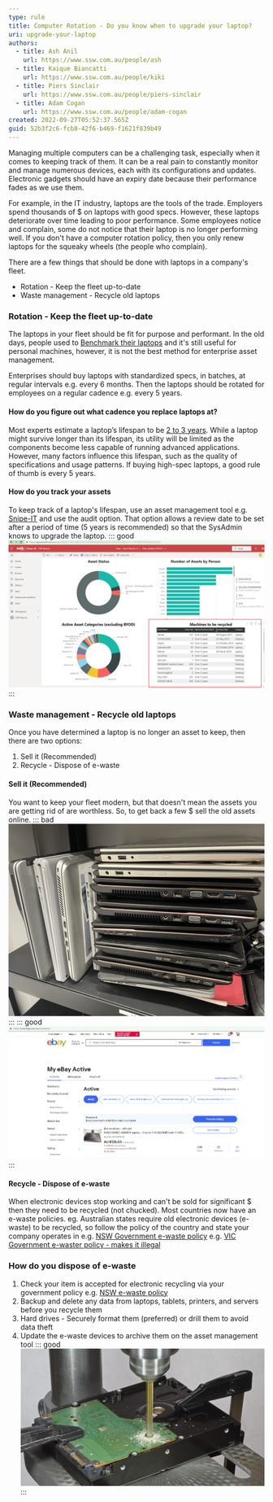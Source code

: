```yaml
---
type: rule
title: Computer Rotation - Do you know when to upgrade your laptop?
uri: upgrade-your-laptop
authors:
  - title: Ash Anil
    url: https://www.ssw.com.au/people/ash
  - title: Kaique Biancatti
    url: https://www.ssw.com.au/people/kiki
  - title: Piers Sinclair
    url: https://www.ssw.com.au/people/piers-sinclair
  - title: Adam Cogan
    url: https://www.ssw.com.au/people/adam-cogan
created: 2022-09-27T05:52:37.565Z
guid: 52b3f2c6-fcb8-42f6-b469-f1621f839b49
---
```

Managing multiple computers can be a challenging task, especially when it comes to keeping track of them. It can be a real pain to constantly monitor and manage numerous devices, each with its configurations and updates. Electronic gadgets should have an expiry date because their performance fades as we use them.

For example, in the IT industry, laptops are the tools of the trade. Employers spend thousands of $ on laptops with good specs. However, these laptops deteriorate over time leading to poor performance. Some employees notice and complain, some do not notice that their laptop is no longer performing well. If you don't have a computer rotation policy, then you only renew laptops for the squeaky wheels (the people who complain). 

There are a few things that should be done with laptops in a company's fleet.

* Rotation - Keep the fleet up-to-date
* Waste management - Recycle old laptops

### Rotation - Keep the fleet up-to-date

The laptops in your fleet should be fit for purpose and performant. In the old days, people used to [Benchmark their laptops](https://www.ssw.com.au/rules/do-you-benchmark-your-pc) and it's still useful for personal machines, however, it is not the best method for enterprise asset management. 

Enterprises should buy laptops with standardized specs, in batches, at regular intervals e.g. every 6 months. Then the laptops should be rotated for employees on a regular cadence e.g. every 5 years. 

#### How do you figure out what cadence you replace laptops at?

Most experts estimate a laptop’s lifespan to be [2 to 3 years](https://www.empowerit.com.au/blog/it-planning/budgeting/laptops-desktops-how-long-do-they-last/). While a laptop might survive longer than its lifespan, its utility will be limited as the components become less capable of running advanced applications. However, many factors influence this lifespan, such as the quality of specifications and usage patterns. If buying high-spec laptops, a good rule of thumb is every 5 years.

#### How do you track your assets

To keep track of a laptop's lifespan, use an asset management tool e.g. [Snipe-IT](https://snipeitapp.com/) and use the audit option. That option allows a review date to be set after a period of time (5 years is recommended) so that the SysAdmin knows to upgrade the laptop. 
::: good
![Figure: Power BI report - Snipe showing the oldest laptops that needs to be recycled](2022-10-05_9-29-51.jpg)
:::
### Waste management - Recycle old laptops

Once you have determined a laptop is no longer an asset to keep, then there are two options:

1. Sell it (Recommended)
2. Recycle - Dispose of e-waste

#### Sell it (Recommended)

You want to keep your fleet modern, but that doesn't mean the assets you are getting rid of are worthless. So, to get back a few $ sell the old assets online.
::: bad
![Figure: Bad example - Old laptops piled up in the server room](microsoftteams-image-7-.png)
:::
::: good
![Figure: Good example - Posted laptop on Ebay to sell](microsoftteams-image-8-.png)
:::

#### Recycle - Dispose of e-waste

When electronic devices stop working and can't be sold for significant $ then they need to be recycled (not chucked). Most countries now have an e-waste policies.
eg. Australian states require old electronic devices (e-waste) to be recycled, so follow the policy of the country and state your company operates in
e.g. [NSW Government e-waste policy](https://www.epa.nsw.gov.au/your-environment/recycling-and-reuse/warr-strategy/product-stewardship-schemes/ewaste)
e.g. [VIC Government e-waster policy - makes it illegal](https://www.epa.vic.gov.au/for-business/find-a-topic/manage-e-waste)

### How do you dispose of e-waste

1. Check your item is accepted for electronic recycling via your government policy e.g. [NSW e-waste policy](https://www.environment.nsw.gov.au/questions/dispose-or-recycle-e-waste)
2. Backup and delete any data from laptops, tablets, printers, and servers before you recycle them
3. Hard drives - Securely format them (preferred) or drill them to avoid data theft 
4. Update the e-waste devices to archive them on the asset management tool 
   ::: good
   ![Figure: Good example - Drill HDD before disposing of it](hard-drive-destruction-1200x675.jpeg)
   :::